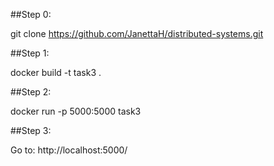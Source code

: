 ##Step 0:

git clone https://github.com/JanettaH/distributed-systems.git

##Step 1:

docker build -t task3 .

##Step 2:

docker run -p 5000:5000 task3

##Step 3:

Go to: http://localhost:5000/
